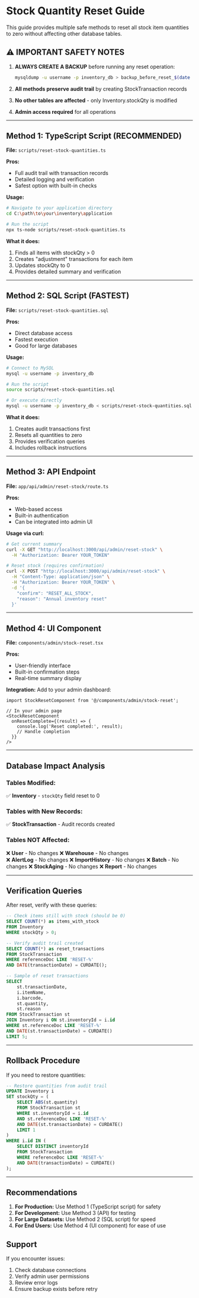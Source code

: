 # Stock Quantity Reset Guide

This guide provides multiple safe methods to reset all stock item quantities to zero without affecting other database tables.

## ⚠️ IMPORTANT SAFETY NOTES

1. **ALWAYS CREATE A BACKUP** before running any reset operation:
   ```bash
   mysqldump -u username -p inventory_db > backup_before_reset_$(date +%Y%m%d_%H%M%S).sql
   ```

2. **All methods preserve audit trail** by creating StockTransaction records

3. **No other tables are affected** - only Inventory.stockQty is modified

4. **Admin access required** for all operations

---

## Method 1: TypeScript Script (RECOMMENDED)

**File:** `scripts/reset-stock-quantities.ts`

**Pros:**
- Full audit trail with transaction records
- Detailed logging and verification
- Safest option with built-in checks

**Usage:**
```bash
# Navigate to your application directory
cd C:\path\to\your\inventory\application

# Run the script
npx ts-node scripts/reset-stock-quantities.ts
```

**What it does:**
1. Finds all items with stockQty > 0
2. Creates "adjustment" transactions for each item
3. Updates stockQty to 0
4. Provides detailed summary and verification

---

## Method 2: SQL Script (FASTEST)

**File:** `scripts/reset-stock-quantities.sql`

**Pros:**
- Direct database access
- Fastest execution
- Good for large databases

**Usage:**
```bash
# Connect to MySQL
mysql -u username -p inventory_db

# Run the script
source scripts/reset-stock-quantities.sql

# Or execute directly
mysql -u username -p inventory_db < scripts/reset-stock-quantities.sql
```

**What it does:**
1. Creates audit transactions first
2. Resets all quantities to zero
3. Provides verification queries
4. Includes rollback instructions

---

## Method 3: API Endpoint

**File:** `app/api/admin/reset-stock/route.ts`

**Pros:**
- Web-based access
- Built-in authentication
- Can be integrated into admin UI

**Usage via curl:**
```bash
# Get current summary
curl -X GET "http://localhost:3000/api/admin/reset-stock" \
  -H "Authorization: Bearer YOUR_TOKEN"

# Reset stock (requires confirmation)
curl -X POST "http://localhost:3000/api/admin/reset-stock" \
  -H "Content-Type: application/json" \
  -H "Authorization: Bearer YOUR_TOKEN" \
  -d '{
    "confirm": "RESET_ALL_STOCK",
    "reason": "Annual inventory reset"
  }'
```

---

## Method 4: UI Component

**File:** `components/admin/stock-reset.tsx`

**Pros:**
- User-friendly interface
- Built-in confirmation steps
- Real-time summary display

**Integration:**
Add to your admin dashboard:
```tsx
import StockResetComponent from '@/components/admin/stock-reset';

// In your admin page
<StockResetComponent 
  onResetComplete={(result) => {
    console.log('Reset completed:', result);
    // Handle completion
  }} 
/>
```

---

## Database Impact Analysis

### Tables Modified:
✅ **Inventory** - `stockQty` field reset to 0

### Tables with New Records:
✅ **StockTransaction** - Audit records created

### Tables NOT Affected:
❌ **User** - No changes
❌ **Warehouse** - No changes  
❌ **AlertLog** - No changes
❌ **ImportHistory** - No changes
❌ **Batch** - No changes
❌ **StockAging** - No changes
❌ **Report** - No changes

---

## Verification Queries

After reset, verify with these queries:

```sql
-- Check items still with stock (should be 0)
SELECT COUNT(*) as items_with_stock 
FROM Inventory 
WHERE stockQty > 0;

-- Verify audit trail created
SELECT COUNT(*) as reset_transactions 
FROM StockTransaction 
WHERE referenceDoc LIKE 'RESET-%' 
AND DATE(transactionDate) = CURDATE();

-- Sample of reset transactions
SELECT 
    st.transactionDate,
    i.itemName,
    i.barcode,
    st.quantity,
    st.reason
FROM StockTransaction st
JOIN Inventory i ON st.inventoryId = i.id
WHERE st.referenceDoc LIKE 'RESET-%'
AND DATE(st.transactionDate) = CURDATE()
LIMIT 5;
```

---

## Rollback Procedure

If you need to restore quantities:

```sql
-- Restore quantities from audit trail
UPDATE Inventory i 
SET stockQty = (
    SELECT ABS(st.quantity) 
    FROM StockTransaction st 
    WHERE st.inventoryId = i.id 
    AND st.referenceDoc LIKE 'RESET-%' 
    AND DATE(st.transactionDate) = CURDATE()
    LIMIT 1
)
WHERE i.id IN (
    SELECT DISTINCT inventoryId 
    FROM StockTransaction 
    WHERE referenceDoc LIKE 'RESET-%' 
    AND DATE(transactionDate) = CURDATE()
);
```

---

## Recommendations

1. **For Production:** Use Method 1 (TypeScript script) for safety
2. **For Development:** Use Method 3 (API) for testing
3. **For Large Datasets:** Use Method 2 (SQL script) for speed
4. **For End Users:** Use Method 4 (UI component) for ease of use

## Support

If you encounter issues:
1. Check database connections
2. Verify admin user permissions
3. Review error logs
4. Ensure backup exists before retry